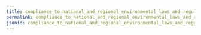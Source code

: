 ```yaml
---
title: compliance_to_national_and_regional_environmental_laws_and_regulations
permalink: compliance_to_national_and_regional_environmental_laws_and_regulations.html
jsonid: compliance_to_national_and_regional_environmental_laws_and_regulations
---
```

